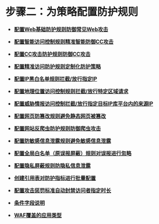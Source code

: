 # 步骤二：为策略配置防护规则<a name="waf_01_0007"></a>

-   **[配置Web基础防护规则防御常见Web攻击](配置Web基础防护规则防御常见Web攻击.md)**  

-   **[配置智能访问控制规则精准智能防御CC攻击](配置智能访问控制规则精准智能防御CC攻击.md)**  

-   **[配置CC攻击防护规则防御CC攻击](配置CC攻击防护规则防御CC攻击.md)**  

-   **[配置精准访问防护规则定制化防护策略](配置精准访问防护规则定制化防护策略.md)**  

-   **[配置IP黑白名单规则拦截/放行指定IP](配置IP黑白名单规则拦截-放行指定IP.md)**  

-   **[配置地理位置访问控制规则拦截/放行特定区域请求](配置地理位置访问控制规则拦截-放行特定区域请求.md)**  

-   **[配置威胁情报访问控制拦截/放行指定目标IP库平台内的来源IP](配置威胁情报访问控制拦截-放行指定目标IP库平台内的来源IP.md)**  

-   **[配置网页防篡改规则避免静态网页被篡改](配置网页防篡改规则避免静态网页被篡改.md)**  

-   **[配置网站反爬虫防护规则防御爬虫攻击](配置网站反爬虫防护规则防御爬虫攻击.md)**  

-   **[配置防敏感信息泄露规则避免敏感信息泄露](配置防敏感信息泄露规则避免敏感信息泄露.md)**  

-   **[配置全局白名单（原误报屏蔽）规则对误报进行忽略](配置全局白名单（原误报屏蔽）规则对误报进行忽略.md)**  

-   **[配置隐私屏蔽规则防隐私信息泄露](配置隐私屏蔽规则防隐私信息泄露.md)**  

-   **[创建引用表对防护指标进行批量配置](创建引用表对防护指标进行批量配置.md)**  

-   **[配置攻击惩罚标准自动封禁访问者指定时长](配置攻击惩罚标准自动封禁访问者指定时长.md)**  

-   **[条件字段说明](条件字段说明.md)**  

-   **[WAF覆盖的应用类型](WAF覆盖的应用类型.md)**  

